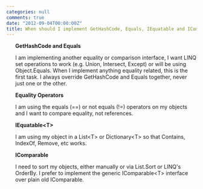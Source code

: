 ```yaml
---
categories: null
comments: true
date: "2012-09-04T00:00:00Z"
title: When should I implement GetHashCode, Equals, IEquatable and IComparable?
---
```


<ul style="list-style-type: none">
    <li><strong>GetHashCode and Equals</strong>
        <p>I am implementing another equality or comparison interface, I want LINQ set operations to work (e.g. Union, Intersect, Except)
            or will be using Object.Equals. When I implement anything equality related, this is the first task. I always override GetHashCode
            and Equals together, never just one or the other.</p></li>
    <li><strong>Equality Operators</strong>
        <p>I am using the equals (==) or not equals (!=) operators on my objects and I want to compare equality, not references.</p>
    </li>
    <li><strong>IEquatable&lt;T&gt;</strong>
        <p>I am using my object in a List&lt;T&gt; or Dictionary&lt;T&gt; so that Contains, IndexOf, Remove, etc works.</p>
    </li>
    <li><strong>IComparable</strong>
        <p>I need to sort my objects, either manually or via List.Sort or LINQ's OrderBy. I prefer to implement the generic IComparable&lt;T&gt;
            interface over plain old IComparable.</p>
    </li>
</ul>